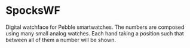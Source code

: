 # SpocksWF
Digital watchface for Pebble smartwatches. The numbers are composed using many small analog watches. Each hand taking a position such that between all of them a number will be shown.
